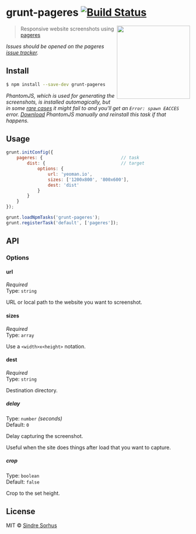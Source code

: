 # grunt-pageres [![Build Status](https://travis-ci.org/sindresorhus/grunt-pageres.svg?branch=master)](https://travis-ci.org/sindresorhus/grunt-pageres)

[<img src="https://github.com/sindresorhus/pageres/raw/master/media/logo.png" width="200" align="right">](https://github.com/sindresorhus/pageres)

> Responsive website screenshots using [pageres](https://github.com/sindresorhus/pageres)

*Issues should be opened on the pageres [issue tracker](https://github.com/sindresorhus/pageres/issues).*


## Install

```sh
$ npm install --save-dev grunt-pageres
```

*PhantomJS, which is used for generating the screenshots, is installed automagically, but in some [rare cases](https://github.com/Obvious/phantomjs/issues/102) it might fail to and you'll get an `Error: spawn EACCES` error. [Download](http://phantomjs.org/download.html) PhantomJS manually and reinstall this task if that happens.*


## Usage

```js
grunt.initConfig({
	pageres: {								// task
		dist: {								// target
			options: {
				url: 'yeoman.io',
				sizes: ['1200x800', '800x600'],
				dest: 'dist'
			}
		}
	}
});

grunt.loadNpmTasks('grunt-pageres');
grunt.registerTask('default', ['pageres']);
```


## API

### Options

#### url

*Required*  
Type: `string`

URL or local path to the website you want to screenshot.

#### sizes

*Required*  
Type: `array`

Use a `<width>x<height>` notation.

#### dest

*Required*  
Type: `string`

Destination directory.

##### delay

Type: `number` *(seconds)*  
Default: `0`

Delay capturing the screenshot.

Useful when the site does things after load that you want to capture.

##### crop

Type: `boolean`  
Default: `false`

Crop to the set height.


## License

MIT © [Sindre Sorhus](http://sindresorhus.com)
